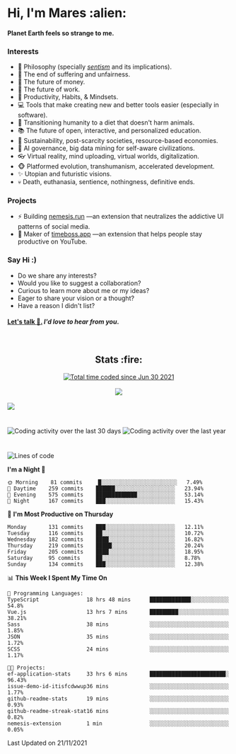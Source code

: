 <h1>Hi, I'm Mares :alien:</h1>

#### Planet Earth feels so strange to me.

### **Interests**

- 🌊 Philosophy (specially [_sentism_][sentismmedium] and its implications).
- 🎯 The end of suffering and unfairness.
- 💸 The future of money.
- 💼 The future of work.
- 🧠 Productivity, Habits, & Mindsets.
- 💻 Tools that make creating new and better tools easier (especially in software).
- 🥗 Transitioning humanity to a diet that doesn't harm animals.
- 📚 The future of open, interactive, and personalized education.
- 🌱 Sustainability, post-scarcity societies, resource-based economies.
- 🤖 AI governance, big data mining for self-aware civilizations.
- 👓 Virtual reality, mind uploading, virtual worlds, digitalization.
- 🐵 Platformed evolution, transhumanism, accelerated development.
- ✨ Utopian and futuristic visions.
- 💀 Death, euthanasia, sentience, nothingness, definitive ends.


### **Projects**

- ⚡ Building [nemesis.run](https://nemesis.run) —an extension that neutralizes the addictive UI patterns of social media.
- 💎 Maker of [timeboss.app](https://timeboss.app) —an extension that helps people stay productive on YouTube.


### **Say Hi :)**

- Do we share any interests?
- Would you like to suggest a collaboration?
- Curious to learn more about me or my ideas?
- Eager to share your vision or a thought?
- Have a reason I didn't list?

#### [Let's talk :wave:.](mailto:mareszhar@gmail.com) _I'd love to hear from you_.

[sentismmedium]: https://medium.com/@mareszhar/born-a-prisoner-a-reflection-about-life-its-struggles-and-a-plan-to-escape-d8566ce9b026

<br>

<h2 align="center">Stats :fire:</h2>

<div align="center">
  <a href="https://wakatime.com/@cfdc0e0d-4860-4b62-9ff0-cb659185525e">
    <img src="https://wakatime.com/badge/user/cfdc0e0d-4860-4b62-9ff0-cb659185525e.svg" alt="Total time coded since Jun 30 2021" />
  </a>
</div>

<br>

<div align="center">
  <img src="https://github-readme-streak-stats.herokuapp.com?user=mareszhar&theme=black-ice&hide_border=true&stroke=FFFFFF15&ring=DF8FFE&fire=DF8FFE&currStreakLabel=DF8FFE&background=1A232A&currStreakNum=86FFAB">
</div>

<!-- Add or remove this: &dates=B1AAB3FF at the end of the streak stats URL if they get bugged and aren't updating -->

<br>

<img src="https://activity-graph.herokuapp.com/graph?username=mareszhar&theme=nord&bg_color=00000000&color=979797&line=DF8FFE&point=00000000&area=true&hide_border=true">

<br>

<h1></h1>

<img src="https://wakatime.com/share/@mares/5df0ff02-9c79-41b4-b540-51dc9c65a57b.svg" alt="Coding activity over the last 30 days" />
<img src="https://wakatime.com/share/@mares/ea89ba71-f374-40af-930c-e0655909fe37.svg" alt="Coding activity over the last year" />

<h1></h1>

<!--START_SECTION:waka-->
![Lines of code](https://img.shields.io/badge/From%20Hello%20World%20I%27ve%20Written-168460%20lines%20of%20code-blue)

**I'm a Night 🦉** 

```text
🌞 Morning    81 commits     █░░░░░░░░░░░░░░░░░░░░░░░░   7.49% 
🌆 Daytime    259 commits    ██████░░░░░░░░░░░░░░░░░░░   23.94% 
🌃 Evening    575 commits    █████████████░░░░░░░░░░░░   53.14% 
🌙 Night      167 commits    ███░░░░░░░░░░░░░░░░░░░░░░   15.43%

```
📅 **I'm Most Productive on Thursday** 

```text
Monday       131 commits    ███░░░░░░░░░░░░░░░░░░░░░░   12.11% 
Tuesday      116 commits    ██░░░░░░░░░░░░░░░░░░░░░░░   10.72% 
Wednesday    182 commits    ████░░░░░░░░░░░░░░░░░░░░░   16.82% 
Thursday     219 commits    █████░░░░░░░░░░░░░░░░░░░░   20.24% 
Friday       205 commits    ████░░░░░░░░░░░░░░░░░░░░░   18.95% 
Saturday     95 commits     ██░░░░░░░░░░░░░░░░░░░░░░░   8.78% 
Sunday       134 commits    ███░░░░░░░░░░░░░░░░░░░░░░   12.38%

```


📊 **This Week I Spent My Time On** 

```text
💬 Programming Languages: 
TypeScript               18 hrs 48 mins      █████████████░░░░░░░░░░░░   54.8% 
Vue.js                   13 hrs 7 mins       █████████░░░░░░░░░░░░░░░░   38.21% 
Sass                     38 mins             ░░░░░░░░░░░░░░░░░░░░░░░░░   1.85% 
JSON                     35 mins             ░░░░░░░░░░░░░░░░░░░░░░░░░   1.72% 
SCSS                     24 mins             ░░░░░░░░░░░░░░░░░░░░░░░░░   1.17%

🐱‍💻 Projects: 
ef-application-stats     33 hrs 6 mins       ████████████████████████░   96.43% 
issue-demo-id-itisfcdwwup36 mins             ░░░░░░░░░░░░░░░░░░░░░░░░░   1.77% 
github-readme-stats      19 mins             ░░░░░░░░░░░░░░░░░░░░░░░░░   0.93% 
github-readme-streak-stat16 mins             ░░░░░░░░░░░░░░░░░░░░░░░░░   0.82% 
nemesis-extension        1 min               ░░░░░░░░░░░░░░░░░░░░░░░░░   0.05%

```


 Last Updated on 21/11/2021
<!--END_SECTION:waka-->
